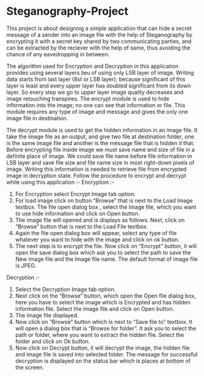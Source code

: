 # Steganography-Project

This project is about designnig a simple application that can hide a secret message of a sender into an image file with the help of 
Steganography by encrypting it with a secret key shared by two communicating parties, and can be extracted by the reciever with the help of same,
thus avoiding the chance of any eavedropping in between.

The algorithm used for Encryption and Decryption in this application provides using several layers lieu of using only LSB layer of image.
Writing data starts from last layer (8st or LSB layer); because significant of this layer is least and every upper layer has doubled 
significant from its down layer. So every step we go to upper layer image quality decreases and image retouching transpires.
The encrypt module is used to hide information into the image; no one can see that information or file. This module requires
any type of image and message and gives the only one image file in destination.

The decrypt module is used to get the hidden information in an image file. It take the image file as an output, 
and give two file at destination folder, one is the same image file and another is the message file that is hidden it that.
Before encrypting file inside image we must save name and size of file in a definite place of image. We could save file name before 
file information in LSB layer and save file size and file name size in most right-down pixels of image. Writing this information is 
needed to retrieve file from encrypted image in decryption state.
Follow the procedure to encrypt and decrypt while using this application :-
Encryption :-

1. For Encryption select Encrypt Image tab option.
2. For load image click on button “Browse” that is next to the Load Image textbox. The file open dialog box , select the Image file, which you want to use hide information and click on Open button.
3. The image file will opened and is displays as follows. Next, click on “Browse” button that is next to the Load File textbox.
4. Again the file open dialog box will appear, select any type of file whatever you want to hide with the image and click on ok button.
5. The next step is to encrypt the file. Now click on “Encrypt” button, it will open the save dialog box which ask you to select the path to save the New image file and the Image file name. The default format of image file is JPEG.

Decryption :-

1. Select the Decryption Image tab option.
2. Next click on the “Browse” button, which open the Open file dialog box, here you have to select the image which is Encrypted and has hidden information file. Select the image file and click on Open button.
3. The image file displayed.
4. Now click on “Browse” button which is next to “Save file to” textbox. It will open a dialog box that is “Browse for folder”. It ask you to select the path or folder, where you want to extract the hidden file. Select the folder and click on Ok button.
5. Now click on Decrypt button, it will decrypt the image, the hidden file and image file is saved into selected folder. The message for successful decryption is displayed on the status bar which is places at bottom of the screen.
